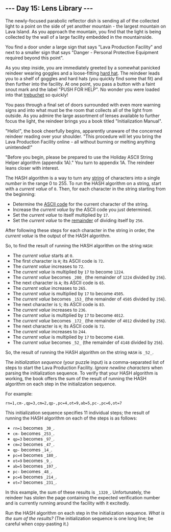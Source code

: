 ﻿
## --- Day 15: Lens Library ---

The newly-focused parabolic reflector dish is sending all of the collected light to a point on the side of yet another mountain - the largest mountain on Lava Island. As you approach the mountain, you find that the light is being collected by the wall of a large facility embedded in the mountainside.

You find a door under a large sign that says "Lava Production Facility" and next to a smaller sign that says "Danger - Personal Protective Equipment required beyond this point".

As you step inside, you are immediately greeted by a somewhat panicked  reindeer  wearing goggles and a loose-fitting  [hard hat](https://en.wikipedia.org/wiki/Hard_hat). The reindeer leads you to a shelf of goggles and hard hats (you quickly find some that fit) and then further into the facility. At one point, you pass a button with a faint snout mark and the label "PUSH FOR HELP". No wonder you were loaded into that  [trebuchet](https://adventofcode.com/2023/day/1)  so quickly!

You pass through a final set of doors surrounded with even more warning signs and into what must be the room that collects all of the light from outside. As you admire the large assortment of lenses available to further focus the light, the reindeer brings you a book titled "Initialization Manual".

"Hello!", the book cheerfully begins, apparently unaware of the concerned reindeer reading over your shoulder. "This procedure will let you bring the Lava Production Facility online - all without burning or melting anything unintended!"

"Before you begin, please be prepared to use the Holiday ASCII String Helper algorithm (appendix 1A)." You turn to appendix 1A. The reindeer leans closer with interest.

The HASH algorithm is a way to turn any  [string](https://en.wikipedia.org/wiki/String_(computer_science))  of characters into a single  _number_  in the range 0 to 255. To run the HASH algorithm on a string, start with a  _current value_  of  `0`. Then, for each character in the string starting from the beginning:

-   Determine the  [ASCII code](https://en.wikipedia.org/wiki/ASCII#Printable_characters)  for the current character of the string.
-   Increase the  _current value_  by the ASCII code you just determined.
-   Set the  _current value_  to itself multiplied by  `17`.
-   Set the  _current value_  to the  [remainder](https://en.wikipedia.org/wiki/Modulo)  of dividing itself by  `256`.

After following these steps for each character in the string in order, the  _current value_  is the output of the HASH algorithm.

So, to find the result of running the HASH algorithm on the string  `HASH`:

-   The  _current value_  starts at  `0`.
-   The first character is  `H`; its ASCII code is  `72`.
-   The  _current value_  increases to  `72`.
-   The  _current value_  is multiplied by  `17`  to become  `1224`.
-   The  _current value_  becomes  `_200_`  (the remainder of  `1224`  divided by  `256`).
-   The next character is  `A`; its ASCII code is  `65`.
-   The  _current value_  increases to  `265`.
-   The  _current value_  is multiplied by  `17`  to become  `4505`.
-   The  _current value_  becomes  `_153_`  (the remainder of  `4505`  divided by  `256`).
-   The next character is  `S`; its ASCII code is  `83`.
-   The  _current value_  increases to  `236`.
-   The  _current value_  is multiplied by  `17`  to become  `4012`.
-   The  _current value_  becomes  `_172_`  (the remainder of  `4012`  divided by  `256`).
-   The next character is  `H`; its ASCII code is  `72`.
-   The  _current value_  increases to  `244`.
-   The  _current value_  is multiplied by  `17`  to become  `4148`.
-   The  _current value_  becomes  `_52_`  (the remainder of  `4148`  divided by  `256`).

So, the result of running the HASH algorithm on the string  `HASH`  is  `_52_`.

The  _initialization sequence_  (your puzzle input) is a comma-separated list of steps to start the Lava Production Facility.  _Ignore newline characters_  when parsing the initialization sequence. To verify that your HASH algorithm is working, the book offers the sum of the result of running the HASH algorithm on each step in the initialization sequence.

For example:

```
rn=1,cm-,qp=3,cm=2,qp-,pc=4,ot=9,ab=5,pc-,pc=6,ot=7
```

This initialization sequence specifies 11 individual steps; the result of running the HASH algorithm on each of the steps is as follows:

-   `rn=1`  becomes  `_30_`.
-   `cm-`  becomes  `_253_`.
-   `qp=3`  becomes  `_97_`.
-   `cm=2`  becomes  `_47_`.
-   `qp-`  becomes  `_14_`.
-   `pc=4`  becomes  `_180_`.
-   `ot=9`  becomes  `_9_`.
-   `ab=5`  becomes  `_197_`.
-   `pc-`  becomes  `_48_`.
-   `pc=6`  becomes  `_214_`.
-   `ot=7`  becomes  `_231_`.

In this example, the sum of these results is  `_1320_`. Unfortunately, the reindeer has stolen the page containing the expected verification number and is currently running around the facility with it excitedly.

Run the HASH algorithm on each step in the initialization sequence.  _What is the sum of the results?_  (The initialization sequence is one long line; be careful when copy-pasting it.)